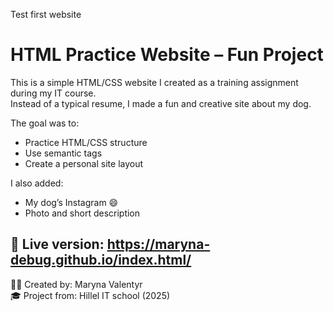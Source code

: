 Test first website

# HTML Practice Website – Fun Project

This is a simple HTML/CSS website I created as a training assignment during my IT course.  
Instead of a typical resume, I made a fun and creative site about my dog.

The goal was to:
- Practice HTML/CSS structure
- Use semantic tags
- Create a personal site layout

I also added:
- My dog’s Instagram 😄
- Photo and short description

🔗 Live version: https://maryna-debug.github.io/index.html/
---

👩‍💻 Created by: Maryna Valentyr  
🎓 Project from: Hillel IT school (2025)
